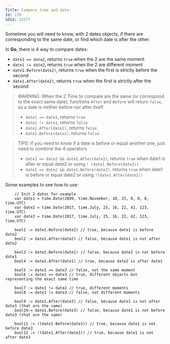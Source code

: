 ```yaml
---
Title: Compare time and date
Id: 170
SOId: 32577
---
```

Sometime you will need to know, with 2 dates objects, if there are corresponding to the same date, or find which date is after the other.

In **Go**, there is 4 way to compare dates:
- `date1 == date2`, returns `true` when the 2 are the same moment
- `date1 != date2`, returns `true` when the 2 are different moment
- `date1.Before(date2)`, returns `true` when the first is strictly before the second
- `date1.After(date2)`, returns `true` when the first is strictly after the second

> WARNING: When the 2 Time to compare are the same (or correspond to the exact same date), functions `After` and `Before` will return `false`, as a date is neither before nor after itself
> - `date1 == date1`, returns `true`
> - `date1 != date1`, returns `false`
> - `date1.After(date1)`, returns `false`
> - `date1.Before(date1)`, returns `false`

<!-- break -->

> TIPS: If you need to know if a date is before or equal another one, just need to combine the 4 operators
> - `date1 == date2 && date1.After(date2)`, returns `true` when date1 is after or equal date2
>or using `! (date1.Before(date2))`
> - `date1 == date2 && date1.Before(date2)`, returns `true` when date1 is before or equal date2
>or using `!(date1.After(date2))`

Some examples to see how to use:

```
    // Init 2 dates for example
    var date1 = time.Date(2009, time.November, 10, 23, 0, 0, 0, time.UTC)
    var date2 = time.Date(2017, time.July, 25, 16, 22, 42, 123, time.UTC)
    var date3 = time.Date(2017, time.July, 25, 16, 22, 42, 123, time.UTC)

    bool1 := date1.Before(date2) // true, because date1 is before date2
    bool2 := date1.After(date2) // false, because date1 is not after date2

    bool3 := date2.Before(date1) // false, because date2 is not before date1
    bool4 := date2.After(date1) // true, because date2 is after date1

    bool5 := date1 == date2 // false, not the same moment
    bool6 := date1 == date3 // true, different objects but representing the exact same time

    bool7 := date1 != date2 // true, different moments
    bool8 := date1 != date3 // false, not different moments

    bool9 := date1.After(date3) // false, because date1 is not after date3 (that are the same)
    bool10:= date1.Before(date3) // false, because date1 is not before date3 (that are the same)

    bool11 := !(date1.Before(date3)) // true, because date1 is not before date3
    bool12 := !(date1.After(date3)) // true, because date1 is not after date3
```